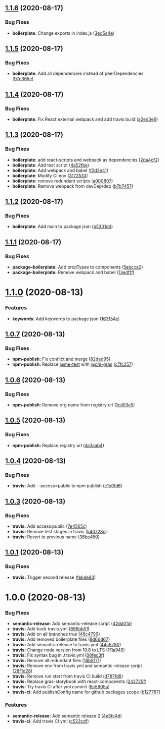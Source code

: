 ## [1.1.6](https://github.com/DHI-GRAS/react-components/compare/v1.1.5...v1.1.6) (2020-08-17)


### Bug Fixes

* **boilerplate:** Change exports in index.js ([3ed5a4e](https://github.com/DHI-GRAS/react-components/commit/3ed5a4e55c655f712a1504797c8c0e4be2289f34))

## [1.1.5](https://github.com/DHI-GRAS/react-components/compare/v1.1.4...v1.1.5) (2020-08-17)


### Bug Fixes

* **boilerplate:** Add all dependencies instead of peerDependencies ([97c365e](https://github.com/DHI-GRAS/react-components/commit/97c365efb70f149b9c894a31de369607a21b5774))

## [1.1.4](https://github.com/DHI-GRAS/react-components/compare/v1.1.3...v1.1.4) (2020-08-17)


### Bug Fixes

* **boilerplate:** Fix React external webpack and add travis build ([a2ed3e9](https://github.com/DHI-GRAS/react-components/commit/a2ed3e99648ce7fd7a3efb2b7b7602a300bf0ef0))

## [1.1.3](https://github.com/DHI-GRAS/react-components/compare/v1.1.2...v1.1.3) (2020-08-17)


### Bug Fixes

* **boilerplate:** add react-scripts and webpack as dependencies ([2da4cf2](https://github.com/DHI-GRAS/react-components/commit/2da4cf2a6975dda7d383aec17abf245ac5289597))
* **boilerplate:** Add test script ([4a52fbe](https://github.com/DHI-GRAS/react-components/commit/4a52fbeaff6500ab4f7a8b0384022c20c28fe96d))
* **boilerplate:** Add webpack and babel ([f2d3e41](https://github.com/DHI-GRAS/react-components/commit/f2d3e41d28aa861223c203b7e2093fa59318ca5a))
* **boilerplate:** Modify CI env ([3172533](https://github.com/DHI-GRAS/react-components/commit/3172533eccf6309b5ba5056eac7b05a42109a62e))
* **boilerplate:** remove redundant scripts ([a000807](https://github.com/DHI-GRAS/react-components/commit/a0008075d63f621f6e495aea34d8df414b4ea2de))
* **boilerplate:** Remove webpack from devDep/dep ([b7b7457](https://github.com/DHI-GRAS/react-components/commit/b7b7457ad4f98697a975d985b7078acdb9ca14a6))

## [1.1.2](https://github.com/DHI-GRAS/react-components/compare/v1.1.1...v1.1.2) (2020-08-17)


### Bug Fixes

* **boilerplate:** Add main to package json ([b5301dd](https://github.com/DHI-GRAS/react-components/commit/b5301ddf1b1afadcccd110c6b9d453fa9dd6c6d2))

## [1.1.1](https://github.com/DHI-GRAS/react-components/compare/v1.1.0...v1.1.1) (2020-08-17)


### Bug Fixes

* **package-boilerplate:** Add propTypes to components ([5ebcca0](https://github.com/DHI-GRAS/react-components/commit/5ebcca0ff78b29415a3db9528e7b1d5bbb5d95ce))
* **package-boilerplate:** Remove webpack and babel ([13edf1f](https://github.com/DHI-GRAS/react-components/commit/13edf1f222aed821e1dfec767bbe515c708b9380))

# [1.1.0](https://github.com/DHI-GRAS/react-components/compare/v1.0.7...v1.1.0) (2020-08-13)


### Features

* **keywords:** Add keywords to package json ([163154e](https://github.com/DHI-GRAS/react-components/commit/163154eba038d1bcb2e1ddefb074bed3f3d4bdb2))

## [1.0.7](https://github.com/DHI-GRAS/react-components/compare/v1.0.6...v1.0.7) (2020-08-13)


### Bug Fixes

* **npm-publish:** Fix conflict and merge ([82dad95](https://github.com/DHI-GRAS/react-components/commit/82dad952f90a96596da4086361f25288393cf367))
* **npm-publish:** Replace [@me-test](https://github.com/me-test) with [@dhi-gras](https://github.com/dhi-gras) ([c7fc257](https://github.com/DHI-GRAS/react-components/commit/c7fc257b03a58afd204acc1ae4ea4c09a496759f))

## [1.0.6](https://github.com/DHI-GRAS/react-components/compare/v1.0.5...v1.0.6) (2020-08-13)


### Bug Fixes

* **npm-publish:** Remove org name from registry url ([1cd03e5](https://github.com/DHI-GRAS/react-components/commit/1cd03e5064778f5aab1802e772d6ccfda897be17))

## [1.0.5](https://github.com/DHI-GRAS/react-components/compare/v1.0.4...v1.0.5) (2020-08-13)


### Bug Fixes

* **npm-publish:** Replace registry url ([da3aab4](https://github.com/DHI-GRAS/react-components/commit/da3aab429251821a1d9da69f2807731b8e32721d))

## [1.0.4](https://github.com/DHI-GRAS/react-components/compare/v1.0.3...v1.0.4) (2020-08-13)


### Bug Fixes

* **travis:** Add --access=public to npm publish ([c1b0fd6](https://github.com/DHI-GRAS/react-components/commit/c1b0fd696a73ca521741caf6e14318315770fc0e))

## [1.0.3](https://github.com/DHI-GRAS/react-components/compare/v1.0.2...v1.0.3) (2020-08-13)


### Bug Fixes

* **travis:** Add access:public ([7e4565c](https://github.com/DHI-GRAS/react-components/commit/7e4565cfff2ffd056dac2405cbf0e45f3151c75c))
* **travis:** Remove test stages in travis ([540728c](https://github.com/DHI-GRAS/react-components/commit/540728cb7e98554ebf26ac5d44d49af77cf6ccdd))
* **travis:** Revert to previous name ([36be450](https://github.com/DHI-GRAS/react-components/commit/36be450dc9927eaac0f88228153d5e8cb57dc4d0))

## [1.0.1](https://github.com/DHI-GRAS/react-components/compare/v1.0.0...v1.0.1) (2020-08-13)


### Bug Fixes

* **travis:** Trigger second release ([febde93](https://github.com/DHI-GRAS/react-components/commit/febde935e7986ca3bcd9bc12f1f3c297db54b313))

# 1.0.0 (2020-08-13)


### Bug Fixes

* **semantic-release:** Add semantic-release script ([42dd01d](https://github.com/DHI-GRAS/react-components/commit/42dd01de5cd98c8628326211bb73ea035a2c87f9))
* **travis:** Add back travis.yml ([896bb51](https://github.com/DHI-GRAS/react-components/commit/896bb51e44c7717510f0a930069dc8da5eee50bd))
* **travis:** Add on all branches true ([46c4799](https://github.com/DHI-GRAS/react-components/commit/46c479979dad0d50fa2e520c63c5acc04ed15f19))
* **travis:** Add removed boilerplate files ([8d66d67](https://github.com/DHI-GRAS/react-components/commit/8d66d679cd5febef1c85fa55860a45d1321722f9))
* **travis:** Add semantic-release to travis yml ([44c8780](https://github.com/DHI-GRAS/react-components/commit/44c8780f024a08a47569b64dfd704fa2ebc5a7ce))
* **travis:** Change node version from 10.8 to LTS ([1f1a949](https://github.com/DHI-GRAS/react-components/commit/1f1a949cc04195ea526a021e1cc196b84ded66a4))
* **travis:** Fix syntax bug in .travis.yml ([00fec3f](https://github.com/DHI-GRAS/react-components/commit/00fec3f8538e4cdd9af1a318bb32bfd1b3ee6920))
* **travis:** Remove all redundant files ([16b9f71](https://github.com/DHI-GRAS/react-components/commit/16b9f71f0e53a648f2bf7b9d1a867b16dadafd86))
* **travis:** Remove env from travis yml and semantic-release script ([28f1d28](https://github.com/DHI-GRAS/react-components/commit/28f1d2894a92904b6123eb401ccfc3b7eb6ff448))
* **travis:** Remove run start from travis CI build ([d787fd8](https://github.com/DHI-GRAS/react-components/commit/d787fd89eea1e3120f60369fa5d1334450d880bd))
* **travis:** Replace gras-storybook with react-components ([242725f](https://github.com/DHI-GRAS/react-components/commit/242725f87b5b8fdd0ece0b4aeb068b40ff3c4f2b))
* **travis:** Try travis CI after yml commit ([6c5605a](https://github.com/DHI-GRAS/react-components/commit/6c5605a2d4622c4e5bd1f94bd23d52c619055bce))
* **travis-ci:** Add publishConfig name for github packages scope ([b127787](https://github.com/DHI-GRAS/react-components/commit/b127787aded364b12b67cee2de8cc8c93bbeb301))


### Features

* **semantic-release:** Add semantic release 2 ([4e5fc4d](https://github.com/DHI-GRAS/react-components/commit/4e5fc4d040427101c43940757ffeaa0f1ed72d2d))
* **travis-ci:** Add travis CI yml ([c523cdf](https://github.com/DHI-GRAS/react-components/commit/c523cdf3f925ec61b219331c1766d7b2e0440ee5))
